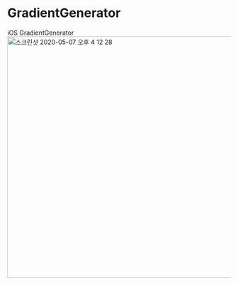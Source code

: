 # GradientGenerator
iOS GradientGenerator
<img width="545" alt="스크린샷 2020-05-07 오후 4 12 28" src="https://user-images.githubusercontent.com/39911797/81265355-ebd2e480-907d-11ea-8290-620895cd86b1.png">
